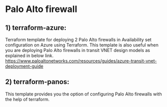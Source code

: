 # Palo Alto firewall

## 1) terraform-azure:
Terraform template for deploying 2 Palo Alto firewalls in Availability set configuration on Azure using Terraform.
This template is also useful when you are deploying Palo Alto firewalls in transit VNET design models as explained in below link.
https://www.paloaltonetworks.com/resources/guides/azure-transit-vnet-deployment-guide

## 2) terraform-panos:
This template provides you the option of configuring Palo Alto firewalls with the help of terraform.
